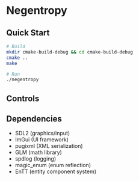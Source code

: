 # Negentropy

## Quick Start

```bash
# Build
mkdir cmake-build-debug && cd cmake-build-debug
cmake ..
make

# Run
./negentropy
```

## Controls

## Dependencies

- SDL2 (graphics/input)
- ImGui (UI framework)
- pugixml (XML serialization)
- GLM (math library)
- spdlog (logging)
- magic_enum (enum reflection)
- EnTT (entity component system)
